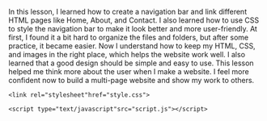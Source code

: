 In this lesson, I learned how to create a navigation bar and link different HTML pages like Home, About, and Contact. I also learned how to use CSS to style the navigation bar to make it look better and more user-friendly. At first, I found it a bit hard to organize the files and folders, but after some practice, it became easier. Now I understand how to keep my HTML, CSS, and images in the right place, which helps the website work well. I also learned that a good design should be simple and easy to use. This lesson helped me think more about the user when I make a website. I feel more confident now to build a multi-page website and show my work to others.

`<link rel="stylesheet"href="style.css">`

`<script type="text/javascript"src="script.js"></script>`
